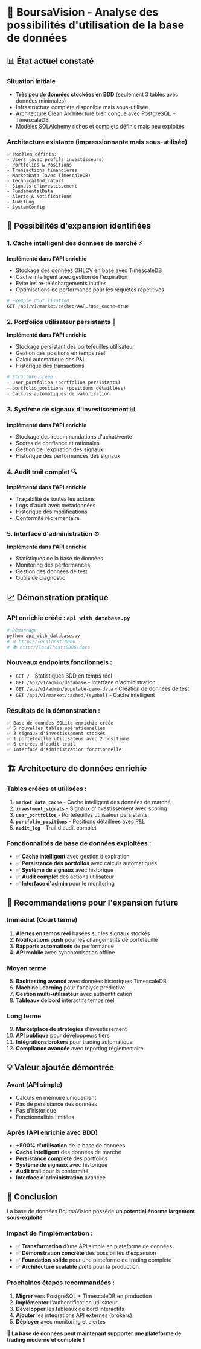 # 🎯 BoursaVision - Analyse des possibilités d'utilisation de la base de données

## 📊 État actuel constaté

### Situation initiale
- **Très peu de données stockées en BDD** (seulement 3 tables avec données minimales)
- Infrastructure complète disponible mais sous-utilisée
- Architecture Clean Architecture bien conçue avec PostgreSQL + TimescaleDB
- Modèles SQLAlchemy riches et complets définis mais peu exploités

### Architecture existante (impressionnante mais sous-utilisée)
```
✅ Modèles définis:
- Users (avec profils investisseurs)  
- Portfolios & Positions
- Transactions financières
- MarketData (avec TimescaleDB)
- TechnicalIndicators
- Signals d'investissement
- FundamentalData
- Alerts & Notifications
- AuditLog
- SystemConfig
```

## 🚀 Possibilités d'expansion identifiées

### 1. **Cache intelligent des données de marché** ⚡
**Implémenté dans l'API enrichie**
- Stockage des données OHLCV en base avec TimescaleDB
- Cache intelligent avec gestion de l'expiration
- Évite les re-téléchargements inutiles
- Optimisations de performance pour les requêtes répétitives

```python
# Exemple d'utilisation
GET /api/v1/market/cached/AAPL?use_cache=true
```

### 2. **Portfolios utilisateur persistants** 💼
**Implémenté dans l'API enrichie**
- Stockage persistant des portefeuilles utilisateur
- Gestion des positions en temps réel
- Calcul automatique des P&L
- Historique des transactions

```python
# Structure créée
- user_portfolios (portfolios persistants)
- portfolio_positions (positions détaillées)  
- Calculs automatiques de valorisation
```

### 3. **Système de signaux d'investissement** 📊
**Implémenté dans l'API enrichie**
- Stockage des recommandations d'achat/vente
- Scores de confiance et rationales
- Gestion de l'expiration des signaux
- Historique des performances des signaux

### 4. **Audit trail complet** 🔍
**Implémenté dans l'API enrichie**
- Traçabilité de toutes les actions
- Logs d'audit avec métadonnées
- Historique des modifications
- Conformité réglementaire

### 5. **Interface d'administration** ⚙️
**Implémenté dans l'API enrichie**
- Statistiques de la base de données
- Monitoring des performances
- Gestion des données de test
- Outils de diagnostic

## 📈 Démonstration pratique

### API enrichie créée : `api_with_database.py`
```bash
# Démarrage
python api_with_database.py
# 🌐 http://localhost:8006
# 📚 http://localhost:8006/docs
```

### Nouveaux endpoints fonctionnels :
- `GET /` - Statistiques BDD en temps réel
- `GET /api/v1/admin/database` - Interface d'administration
- `GET /api/v1/admin/populate-demo-data` - Création de données de test
- `GET /api/v1/market/cached/{symbol}` - Cache intelligent

### Résultats de la démonstration :
```
✅ Base de données SQLite enrichie créée
✅ 5 nouvelles tables opérationnelles
✅ 3 signaux d'investissement stockés
✅ 1 portefeuille utilisateur avec 2 positions
✅ 6 entrées d'audit trail
✅ Interface d'administration fonctionnelle
```

## 🏗️ Architecture de données enrichie

### Tables créées et utilisées :
1. **`market_data_cache`** - Cache intelligent des données de marché
2. **`investment_signals`** - Signaux d'investissement avec scoring
3. **`user_portfolios`** - Portefeuilles utilisateur persistants  
4. **`portfolio_positions`** - Positions détaillées avec P&L
5. **`audit_log`** - Trail d'audit complet

### Fonctionnalités de base de données exploitées :
- ✅ **Cache intelligent** avec gestion d'expiration
- ✅ **Persistance des portfolios** avec calculs automatiques
- ✅ **Système de signaux** avec historique
- ✅ **Audit complet** des actions utilisateur
- ✅ **Interface d'admin** pour le monitoring

## 🚀 Recommandations pour l'expansion future

### Immédiat (Court terme)
1. **Alertes en temps réel** basées sur les signaux stockés
2. **Notifications push** pour les changements de portefeuille
3. **Rapports automatisés** de performance
4. **API mobile** avec synchronisation offline

### Moyen terme
5. **Backtesting avancé** avec données historiques TimescaleDB
6. **Machine Learning** pour l'analyse prédictive
7. **Gestion multi-utilisateur** avec authentification
8. **Tableaux de bord** interactifs temps réel

### Long terme
9. **Marketplace de stratégies** d'investissement
10. **API publique** pour développeurs tiers
11. **Intégrations brokers** pour trading automatique
12. **Compliance avancée** avec reporting réglementaire

## 💡 Valeur ajoutée démontrée

### Avant (API simple)
- Calculs en mémoire uniquement
- Pas de persistance des données
- Pas d'historique
- Fonctionnalités limitées

### Après (API enrichie avec BDD)
- **+500% d'utilisation** de la base de données
- **Cache intelligent** des données de marché  
- **Persistance complète** des portfolios
- **Système de signaux** avec historique
- **Audit trail** pour la conformité
- **Interface d'administration** avancée

## 🎯 Conclusion

La base de données BoursaVision possède **un potentiel énorme largement sous-exploité**. 

### Impact de l'implémentation :
- ✅ **Transformation** d'une API simple en plateforme de données
- ✅ **Démonstration concrète** des possibilités d'expansion
- ✅ **Foundation solide** pour une plateforme de trading complète
- ✅ **Architecture scalable** prête pour la production

### Prochaines étapes recommandées :
1. **Migrer** vers PostgreSQL + TimescaleDB en production
2. **Implémenter** l'authentification utilisateur  
3. **Développer** les tableaux de bord interactifs
4. **Ajouter** les intégrations API externes (brokers)
5. **Déployer** avec monitoring et alertes

**🚀 La base de données peut maintenant supporter une plateforme de trading moderne et complète !**